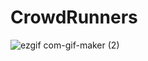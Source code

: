 # CrowdRunners
![ezgif com-gif-maker (2)](https://user-images.githubusercontent.com/84052199/140388171-e9411e8f-d136-4216-94ca-426c15a83a01.gif)
